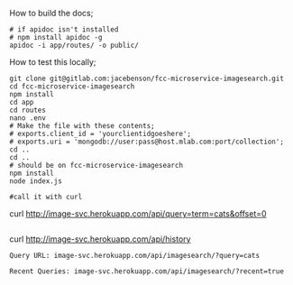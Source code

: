 How to build the docs;

```
# if apidoc isn't installed
# npm install apidoc -g
apidoc -i app/routes/ -o public/
```

How to test this locally;
```
git clone git@gitlab.com:jacebenson/fcc-microservice-imagesearch.git
cd fcc-microservice-imagesearch
npm install
cd app
cd routes
nano .env
# Make the file with these contents;
# exports.client_id = 'yourclientidgoeshere';
# exports.uri = 'mongodb://user:pass@host.mlab.com:port/collection';
cd .. 
cd ..
# should be on fcc-microservice-imagesearch
npm install
node index.js
```

```
#call it with curl

```
curl http://image-svc.herokuapp.com/api/query=term=cats&offset=0
```

```
curl http://image-svc.herokuapp.com/api/history
```
Query URL: image-svc.herokuapp.com/api/imagesearch/?query=cats

Recent Queries: image-svc.herokuapp.com/api/imagesearch/?recent=true
